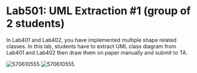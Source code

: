 ﻿# Lab501: UML Extraction #1 (group of 2 students)

In Lab401 and Lab402, you have implemented multiple shape related classes.
In this lab, students have to extract UML class diagram from Lab401 and Lab402 
then draw them on paper manually and submit to TA.

![570610555](https://drive.google.com/file/d/0B4kGhLkflPoaajJJSVVLYzRCYzg/view?usp=sharing)
![570610555](https://drive.google.com/file/d/0B4kGhLkflPoaSmJiUEVaR1VPODQ/view?usp=sharing)
